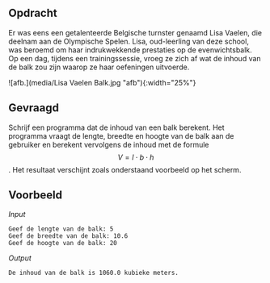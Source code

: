 ## Opdracht

Er was eens een getalenteerde Belgische turnster genaamd Lisa Vaelen, die deelnam aan de Olympische Spelen. Lisa, oud-leerling van deze school, was beroemd om haar indrukwekkende prestaties op de evenwichtsbalk. Op een dag, tijdens een trainingssessie, vroeg ze zich af wat de inhoud van de balk zou zijn waarop ze haar oefeningen uitvoerde.

![afb.](media/Lisa Vaelen Balk.jpg "afb"){:width="25%"}

## Gevraagd
Schrijf een programma dat de inhoud van een balk berekent. Het programma vraagt de lengte, breedte en hoogte van de balk aan de gebruiker en berekent vervolgens de inhoud met de formule $$V = l \cdot b \cdot h$$. Het resultaat verschijnt zoals onderstaand voorbeeld op het scherm.


## Voorbeeld

*Input*
```
Geef de lengte van de balk: 5
Geef de breedte van de balk: 10.6
Geef de hoogte van de balk: 20
```

*Output*
```
De inhoud van de balk is 1060.0 kubieke meters.
```


